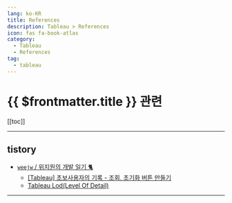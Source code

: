 ```yaml
---
lang: ko-KR
title: References
description: Tableau > References
icon: fas fa-book-atlas
category:
  - Tableau
  - References 
tag: 
  - tableau
---
```


# {{ $frontmatter.title }} 관련

[[toc]]

---

## tistory

- [`weejw` / 위지원의 개발 일기 🐈](https://weejw.tistory.com/m/)
  - [\[Tableau\] 초보사용자의 기록 - 조회, 초기화 버튼 만들기](https://weejw.tistory.com/m/629)
  - [Tableau Lod(Level Of Detail)](https://weejw.tistory.com/m/630)
  <!-- END: weejw -->
<!-- END: tistory.com -->

---

<TagLinks />